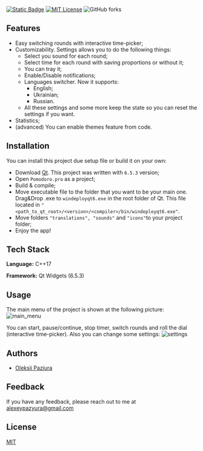 [![Static Badge](https://img.shields.io/badge/Qt-6.5.3-orange)](https://www.qt.io/download) 
[![MIT License](https://img.shields.io/badge/License-MIT-green.svg)](https://choosealicense.com/licenses/mit/)
![GitHub forks](https://img.shields.io/github/forks/OleksiiPaziura/pomodoro_timer?label=GitHub%20Forks&logo=github) 


## Features

+ Easy switching rounds with interactive time-picker;
+ Customizability. Settings allows you to do the following things:
  + Select you sound for each round;
  + Select time for each round with saving proportions or without it;
  + You can tray it;
  + Enable/Disable notifications;
  + Languages switcher. Now it supports:
    + English;
    + Ukrainian;
    + Russian.
  + All these settings and some more keep the state so you can reset the settings if you want.
+ Statistics;
+ (advanced) You can enable themes feature from code. 


## Installation

You can install this project due setup file or build it on your own:
+ Download [Qt](https://www.qt.io/download). This project was written with `6.5.3` version;
+ Open `Pomodoro.pro` as a project;
+ Build & compile;
+ Move executable file to the folder that you want to be your main one. Drag&Drop .exe to `windeployqt6.exe` in the root folder of Qt. This file located in `"<path_to_qt_root>/<version>/<compiler>/bin/windeployqt6.exe"`.
+ Move folders `"translations", "sounds"` and `"icons"`to your project folder;
+ Enjoy the app!


## Tech Stack

**Language:** C++17

**Framework:** Qt Widgets (6.5.3)


## Usage
The main menu of the project is shown at the following picture:
![main_menu](https://github.com/OleksiiPaziura/pomodoro_timer/assets/131613795/88119446-cfd3-46f3-8243-1f3e445213f1)

You can start, pause/continue, stop timer, switch rounds and roll the dial (interactive time-picker). Also you can change some settings:
![settings](https://github.com/OleksiiPaziura/pomodoro_timer/assets/131613795/fa1c4983-3791-453d-ae3d-97cb3d156259)



## Authors

- [Oleksii Paziura](https://github.com/OleksiiPaziura)


## Feedback

If you have any feedback, please reach out to me at alexeypazyura@gmail.com


## License

[MIT](https://choosealicense.com/licenses/mit/)

